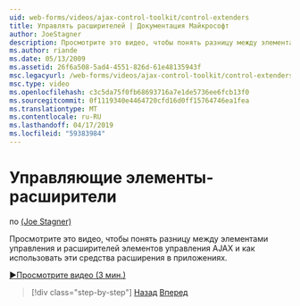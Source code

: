 ```yaml
---
uid: web-forms/videos/ajax-control-toolkit/control-extenders
title: Управлять расширителей | Документация Майкрософт
author: JoeStagner
description: Просмотрите это видео, чтобы понять разницу между элементами управления и расширителей элементов управления AJAX и как использовать эти средства расширения в приложениях.
ms.author: riande
ms.date: 05/13/2009
ms.assetid: 26f6a508-5ad4-4551-826d-61e48135943f
msc.legacyurl: /web-forms/videos/ajax-control-toolkit/control-extenders
msc.type: video
ms.openlocfilehash: c3c5da75f0fb68693716a7e1de5736ee6fcb13f0
ms.sourcegitcommit: 0f1119340e4464720cfd16d0ff15764746ea1fea
ms.translationtype: MT
ms.contentlocale: ru-RU
ms.lasthandoff: 04/17/2019
ms.locfileid: "59383984"
---
```

# <a name="control-extenders"></a>Управляющие элементы-расширители

по [(Joe Stagner)](https://github.com/JoeStagner)

Просмотрите это видео, чтобы понять разницу между элементами управления и расширителей элементов управления AJAX и как использовать эти средства расширения в приложениях.

[&#9654;Просмотрите видео (3 мин.)](https://channel9.msdn.com/Blogs/ASP-NET-Site-Videos/control-extenders)

> [!div class="step-by-step"]
> [Назад](utilize-the-ajax-rating-control-in-the-aspnet-toolkit.md)
> [Вперед](color-picker.md)
